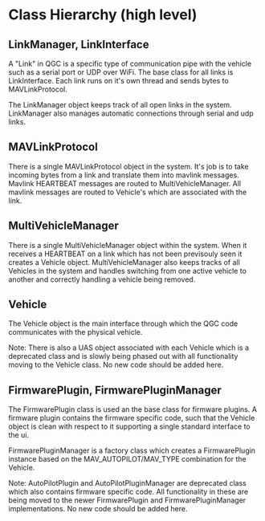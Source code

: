 # Class Hierarchy (high level)

## LinkManager, LinkInterface

A "Link" in QGC is a specific type of communication pipe with the vehicle such as a serial port or UDP over WiFi. The base class for all links is LinkInterface. Each link runs on it's own thread and sends bytes to MAVLinkProtocol.

The LinkManager object keeps track of all open links in the system. LinkManager also manages automatic connections through serial and udp links.

## MAVLinkProtocol

There is a single MAVLinkProtocol object in the system. It's job is to take incoming bytes from a link and translate them into mavlink messages. Mavlink HEARTBEAT messages are routed to MultiVehicleManager. All mavlink messages are routed to Vehicle's which are associated with the link.

## MultiVehicleManager

There is a single MultiVehicleManager object within the system. When it receives a HEARTBEAT on a link which has not been previsouly seen it creates a Vehicle object. MultiVehicleManager also keeps tracks of all Vehicles in the system and handles switching from one active vehicle to another and correctly handling a vehicle being removed.

## Vehicle

The Vehicle object is the main interface through which the QGC code communicates with the physical vehicle.

Note: There is also a UAS object associated with each Vehicle which is a deprecated class and is slowly being phased out with all functionality moving to the Vehicle class. No new code should be added here.

## FirmwarePlugin, FirmwarePluginManager

The FirmwarePlugin class is used an the base class for firmware plugins. A firmware plugin contains the firmware specific code, such that the Vehicle object is clean with respect to it supporting a single standard interface to the ui.

FirmwarePluginManager is a factory class which creates a FirmwarePlugin instance based on the MAV_AUTOPILOT/MAV_TYPE combination for the Vehicle.

Note: AutoPilotPlugin and AutoPilotPluginManager are deprecated class which also contains firmware specific code. All functionality in these are being moved to the newer FirmwarePlugin and FirmwarePluginManager implementations. No new code should be added here.
